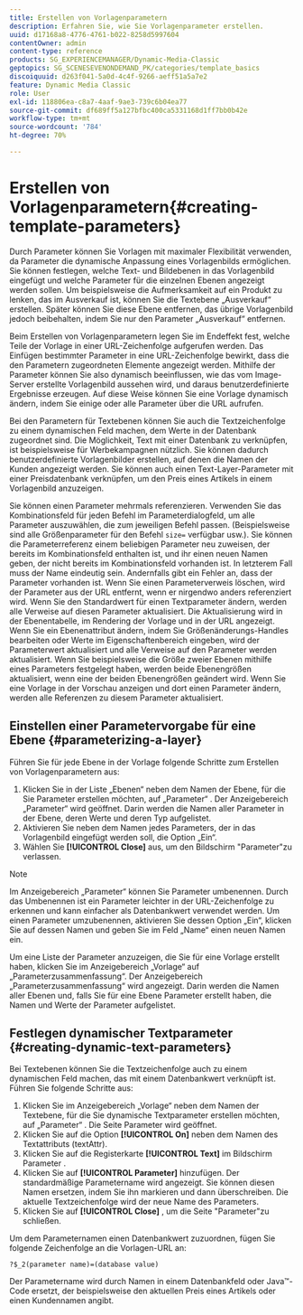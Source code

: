 ```yaml
---
title: Erstellen von Vorlagenparametern
description: Erfahren Sie, wie Sie Vorlagenparameter erstellen.
uuid: d17168a8-4776-4761-b022-8258d5997604
contentOwner: admin
content-type: reference
products: SG_EXPERIENCEMANAGER/Dynamic-Media-Classic
geptopics: SG_SCENESEVENONDEMAND_PK/categories/template_basics
discoiquuid: d263f041-5a0d-4c4f-9266-aeff51a5a7e2
feature: Dynamic Media Classic
role: User
exl-id: 118806ea-c8a7-4aaf-9ae3-739c6b04ea77
source-git-commit: df689ff5a127bfbc400ca5331168d1ff7bb0b42e
workflow-type: tm+mt
source-wordcount: '784'
ht-degree: 70%

---
```


# Erstellen von Vorlagenparametern{#creating-template-parameters}

Durch Parameter können Sie Vorlagen mit maximaler Flexibilität verwenden, da Parameter die dynamische Anpassung eines Vorlagenbilds ermöglichen. Sie können festlegen, welche Text- und Bildebenen in das Vorlagenbild eingefügt und welche Parameter für die einzelnen Ebenen angezeigt werden sollen. Um beispielsweise die Aufmerksamkeit auf ein Produkt zu lenken, das im Ausverkauf ist, können Sie die Textebene „Ausverkauf“ erstellen. Später können Sie diese Ebene entfernen, das übrige Vorlagenbild jedoch beibehalten, indem Sie nur den Parameter „Ausverkauf“ entfernen.

Beim Erstellen von Vorlagenparametern legen Sie im Endeffekt fest, welche Teile der Vorlage in einer URL-Zeichenfolge aufgerufen werden. Das Einfügen bestimmter Parameter in eine URL-Zeichenfolge bewirkt, dass die den Parametern zugeordneten Elemente angezeigt werden. Mithilfe der Parameter können Sie also dynamisch beeinflussen, wie das vom Image-Server erstellte Vorlagenbild aussehen wird, und daraus benutzerdefinierte Ergebnisse erzeugen. Auf diese Weise können Sie eine Vorlage dynamisch ändern, indem Sie einige oder alle Parameter über die URL aufrufen.

Bei den Parametern für Textebenen können Sie auch die Textzeichenfolge zu einem dynamischen Feld machen, dem Werte in der Datenbank zugeordnet sind. Die Möglichkeit, Text mit einer Datenbank zu verknüpfen, ist beispielsweise für Werbekampagnen nützlich. Sie können dadurch benutzerdefinierte Vorlagenbilder erstellen, auf denen die Namen der Kunden angezeigt werden. Sie können auch einen Text-Layer-Parameter mit einer Preisdatenbank verknüpfen, um den Preis eines Artikels in einem Vorlagenbild anzuzeigen.

Sie können einen Parameter mehrmals referenzieren. Verwenden Sie das Kombinationsfeld für jeden Befehl im Parameterdialogfeld, um alle Parameter auszuwählen, die zum jeweiligen Befehl passen. (Beispielsweise sind alle Größenparameter für den Befehl `size=` verfügbar usw.). Sie können die Parameterreferenz einem beliebigen Parameter neu zuweisen, der bereits im Kombinationsfeld enthalten ist, und ihr einen neuen Namen geben, der nicht bereits im Kombinationsfeld vorhanden ist. In letzterem Fall muss der Name eindeutig sein. Andernfalls gibt ein Fehler an, dass der Parameter vorhanden ist. Wenn Sie einen Parameterverweis löschen, wird der Parameter aus der URL entfernt, wenn er nirgendwo anders referenziert wird. Wenn Sie den Standardwert für einen Textparameter ändern, werden alle Verweise auf diesen Parameter aktualisiert. Die Aktualisierung wird in der Ebenentabelle, im Rendering der Vorlage und in der URL angezeigt. Wenn Sie ein Ebenenattribut ändern, indem Sie Größenänderungs-Handles bearbeiten oder Werte im Eigenschaftenbereich eingeben, wird der Parameterwert aktualisiert und alle Verweise auf den Parameter werden aktualisiert. Wenn Sie beispielsweise die Größe zweier Ebenen mithilfe eines Parameters festgelegt haben, werden beide Ebenengrößen aktualisiert, wenn eine der beiden Ebenengrößen geändert wird. Wenn Sie eine Vorlage in der Vorschau anzeigen und dort einen Parameter ändern, werden alle Referenzen zu diesem Parameter aktualisiert.

## Einstellen einer Parametervorgabe für eine Ebene {#parameterizing-a-layer}

Führen Sie für jede Ebene in der Vorlage folgende Schritte zum Erstellen von Vorlagenparametern aus:

1. Klicken Sie in der Liste „Ebenen“ neben dem Namen der Ebene, für die Sie Parameter erstellen möchten, auf „Parameter“ . Der Anzeigebereich „Parameter“ wird geöffnet. Darin werden die Namen aller Parameter in der Ebene, deren Werte und deren Typ aufgelistet.
1. Aktivieren Sie neben dem Namen jedes Parameters, der in das Vorlagenbild eingefügt werden soll, die Option „Ein“.
1. Wählen Sie **[!UICONTROL Close]** aus, um den Bildschirm &quot;Parameter&quot;zu verlassen.

>[!NOTE]
>
>Im Anzeigebereich „Parameter“ können Sie Parameter umbenennen. Durch das Umbenennen ist ein Parameter leichter in der URL-Zeichenfolge zu erkennen und kann einfacher als Datenbankwert verwendet werden. Um einen Parameter umzubenennen, aktivieren Sie dessen Option „Ein“, klicken Sie auf dessen Namen und geben Sie im Feld „Name“ einen neuen Namen ein.

Um eine Liste der Parameter anzuzeigen, die Sie für eine Vorlage erstellt haben, klicken Sie im Anzeigebereich „Vorlage“ auf „Parameterzusammenfassung“. Der Anzeigebereich „Parameterzusammenfassung“ wird angezeigt. Darin werden die Namen aller Ebenen und, falls Sie für eine Ebene Parameter erstellt haben, die Namen und Werte der Parameter aufgelistet.

## Festlegen dynamischer Textparameter {#creating-dynamic-text-parameters}

Bei Textebenen können Sie die Textzeichenfolge auch zu einem dynamischen Feld machen, das mit einem Datenbankwert verknüpft ist. Führen Sie folgende Schritte aus:

1. Klicken Sie im Anzeigebereich „Vorlage“ neben dem Namen der Textebene, für die Sie dynamische Textparameter erstellen möchten, auf „Parameter“ . Die Seite Parameter wird geöffnet.
1. Klicken Sie auf die Option **[!UICONTROL On]** neben dem Namen des Textattributs (textAttr).
1. Klicken Sie auf die Registerkarte **[!UICONTROL Text]** im Bildschirm Parameter .
1. Klicken Sie auf **[!UICONTROL Parameter]** hinzufügen. Der standardmäßige Parametername wird angezeigt. Sie können diesen Namen ersetzen, indem Sie ihn markieren und dann überschreiben. Die aktuelle Textzeichenfolge wird der neue Name des Parameters.
1. Klicken Sie auf **[!UICONTROL Close]** , um die Seite &quot;Parameter&quot;zu schließen.

Um dem Parameternamen einen Datenbankwert zuzuordnen, fügen Sie folgende Zeichenfolge an die Vorlagen-URL an:

```as3
?$_2(parameter name)=(database value)
```

Der Parametername wird durch Namen in einem Datenbankfeld oder Java™-Code ersetzt, der beispielsweise den aktuellen Preis eines Artikels oder einen Kundennamen angibt.
